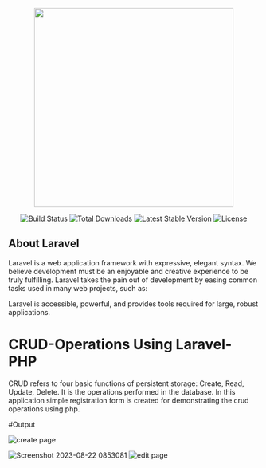 <p align="center"><a href="https://laravel.com" target="_blank"><img src="https://raw.githubusercontent.com/laravel/art/master/logo-lockup/5%20SVG/2%20CMYK/1%20Full%20Color/laravel-logolockup-cmyk-red.svg" width="400"></a></p>

<p align="center">
<a href="https://travis-ci.org/laravel/framework"><img src="https://travis-ci.org/laravel/framework.svg" alt="Build Status"></a>
<a href="https://packagist.org/packages/laravel/framework"><img src="https://img.shields.io/packagist/dt/laravel/framework" alt="Total Downloads"></a>
<a href="https://packagist.org/packages/laravel/framework"><img src="https://img.shields.io/packagist/v/laravel/framework" alt="Latest Stable Version"></a>
<a href="https://packagist.org/packages/laravel/framework"><img src="https://img.shields.io/packagist/l/laravel/framework" alt="License"></a>
</p>

## About Laravel

Laravel is a web application framework with expressive, elegant syntax. We believe development must be an enjoyable and creative experience to be truly fulfilling. Laravel takes the pain out of development by easing common tasks used in many web projects, such as:

Laravel is accessible, powerful, and provides tools required for large, robust applications.

# CRUD-Operations Using Laravel-PHP

CRUD refers to four basic functions of persistent storage: Create, Read, Update, Delete. It is the operations performed in the database.
In this application simple registration form is created for demonstrating the crud operations using php.

#Output

![create page](https://github.com/pranav2151/CRUD-Operation-Using-PHP/assets/86565193/bc1c2143-9f82-474d-ad07-57e07e69078a)

![Screenshot 2023-08-22 0853081](https://github.com/pranav2151/CRUD-Operation-Using-PHP/assets/86565193/17a2e946-ccec-49b8-93b8-374e240b53dc)
![edit page](https://github.com/pranav2151/CRUD-Operation-Using-PHP/assets/86565193/7fba3457-d2a0-4051-96ef-32c460e21301)
